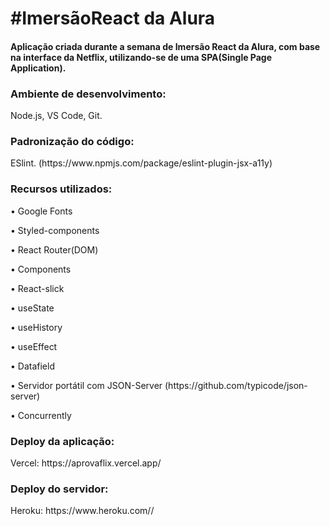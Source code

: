 <h1>#ImersãoReact da Alura</h1>
<h4>Aplicação criada durante a semana de Imersão React da Alura, com base na interface da Netflix, utilizando-se de uma SPA(Single Page Application).</h4>

<h3>Ambiente de desenvolvimento:</h3>
<p>Node.js, VS Code, Git.</p>

<h3>Padronização do código:</h3>
<p>ESlint. (https://www.npmjs.com/package/eslint-plugin-jsx-a11y) </p>

<h3>Recursos utilizados:</h3>
<p>• Google Fonts</p>
<p>• Styled-components</p>
<p>• React Router(DOM)</p>
<p>• Components</p>
<p>• React-slick</p>
<p>• useState</p>
<p>• useHistory</p>
<p>• useEffect</p>
<p>• Datafield</p>
<p>• Servidor portátil com JSON-Server (https://github.com/typicode/json-server)</p>
<p>• Concurrently</p>

<h3>Deploy da aplicação:</h3>
<p>Vercel: https://aprovaflix.vercel.app/ </p>

<h3>Deploy do servidor:</h3>
<p>Heroku: https://www.heroku.com// </p>
